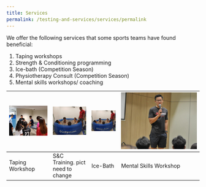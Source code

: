 ```yaml
---
title: Services
permalink: /testing-and-services/services/permalink
---
```

We offer the following services that some sports teams have found beneficial:
1. Taping workshops
2. Strength & Conditioning programming
3. Ice-bath (Competition Season)
4. Physiotherapy Consult (Competition Season)
5. Mental skills workshops/ coaching



| ![Alt text for image on Isomer site](/images/homepage-images/taping.jpg) | ![Alt text for image on Isomer site](/images/homepage-images/icebath.jpg) | ![Alt text for image on Isomer site](/images/homepage-images/icebath.jpg) | ![Alt text for image on Isomer site](/images/service-images/mental%20skills%20ws.png)|
| -------- | -------- | -------- |-------- |
| Taping Workshop     | S&C Training. pict need to change    | Ice-Bath     | Mental Skills Workshop|